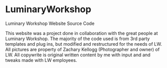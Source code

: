 # LuminaryWorkshop
Luminary Workshop Website Source Code

This website was a project done in collaboration with the great people at Luminary Workshop. 
The majority of the code used is from 3rd party templates and plug ins, but modified and restructured for the needs of LW.
All pictures are property of Zachary Kellogg (Photographer and owner) of LW. 
All copywrite is original written content by me with input and and tweaks made with LW employees. 
